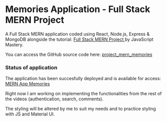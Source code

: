 # Memories Application - Full Stack MERN Project

A Full Stack MERN application coded using React, Node.js, Express & MongoDB alongside the tutorial: [Full Stack MERN Project ](https://youtube.com/playlist?list=PL6QREj8te1P7VSwhrMf3D3Xt4V6_SRkhu) by JavaScript Mastery.

You can access the GitHub source code here: [project_mern_memories](https://github.com/adrianhajdin/project_mern_memories)

### Status of application

The application has been succesfully deployed and is available for access: [MERN App Memories](https://mern-prj-memories.netlify.app/)

Right now I am working on implementing the functionalities from the rest of the videos (authentication, search, comments).

The styling will be altered by me to suit my needs and to practice styling with JS and Material UI.
